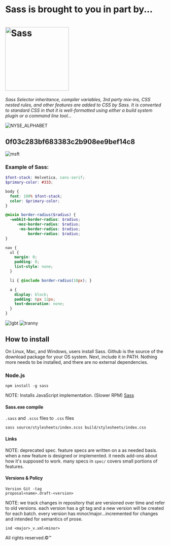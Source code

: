 # Sass is brought to you in part by...

<h1><img width="200px" alt="Sass" src="https://rawgit.com/sass/sass-site/main/source/assets/img/logos/logo.svg" /></h1>

*Sass Selector inheritance, compiler variables, 3rd party mix-ins, CSS nested rules, and other features are added to CSS by Sass. It is converted to standard CSS in that it is well-formatted using either a build system plugin or a command line tool...*

![NYSE_ALPHABET](https://github.com/TheProdigyLeague/StyleSheetSchematics/assets/30985576/da8b8df3-4520-4d5c-9c1a-8b932b3f2016)

## 0f03c283bf683383c2b908ee9bef14c8

![msft](https://github.com/TheProdigyLeague/StyleSheetSchematics/assets/30985576/5109da45-f240-4b88-8f0c-818c98be8c1b)

### Example of Sass: 

```scss
$font-stack: Helvetica, sans-serif;
$primary-color: #333;

body {
  font: 100% $font-stack;
  color: $primary-color;
}

@mixin border-radius($radius) {
  -webkit-border-radius: $radius;
     -moz-border-radius: $radius;
      -ms-border-radius: $radius;
          border-radius: $radius;
}

nav {
  ul {
    margin: 0;
    padding: 0;
    list-style: none;
  }

  li { @include border-radius(10px); }

  a {
    display: block;
    padding: 6px 12px;
    text-decoration: none;
  }
}
```

![lgbt](https://github.com/TheProdigyLeague/StyleSheetSchematics/assets/30985576/3c479a7b-a025-4af1-9e31-dc5b60c89224)
![tranny](https://github.com/TheProdigyLeague/StyleSheetSchematics/assets/30985576/eb925494-a054-444c-8dfe-4155cb39d286)

## How to install
On Linux, Mac, and Windows, users install Sass. Github is the source of the download package for your OS system. Next, include it in PATH. Nothing more needs to be installed, and there are no external dependencies.

[GitHub]: https://github.com/sass/dart-sass/releases
[PATH]: https://katiek2.github.io/path-doc/

### Node.js

[npm]: https://www.npmjs.com/

```
npm install -g sass
```

NOTE: Installs JavaScript implementation. (Slower RPM)
[Sass](https://sass-lang.com/install)

#### Sass.exe compile

`.sass` and `.scss` files to `.css` files

```
sass source/stylesheets/index.scss build/stylesheets/index.css
```

#### Links 

[`sass/dart-sass`]: https://github.com/sass/dart-sass
[`sass/libsass`]: https://github.com/sass/libsass
[`spec/`]: https://github.com/sass/sass/tree/main/spec
[`proposal/`]: https://github.com/sass/sass/tree/main/proposal
[`accepted/`]: https://github.com/sass/sass/tree/main/accepted

NOTE: deprecated spec. feature specs are written on a as needed basis. when a new feature is designed or implemented. it needs add-ons about how it's supposed to work. many specs in `spec/` covers small portions of features.

#### Versions & Policy
```
Version Git -tag
proposal<name>.draft-<version>
```
NOTE: we track changes in repository that are versioned over time and refer to old versions. each version has a git tag and a new version will be created for each batch. every version has minor/major...incremented for changes and intended for semantics of prose.
```
ind <major>_v.xml<minor>
```
All rights reserved.©™
